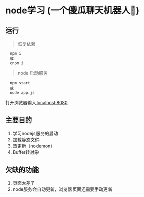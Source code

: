 # node学习 (一个傻瓜聊天机器人🤖)

## 运行

> 恢复依赖

```
  npm i
  或
  cnpm i
```
> node 启动服务

```
  npm start
  或
  node app.js
```

打开浏览器输入[localhost:8080](http://localhost:8080/)

## 主要目的

1. 学习nodejs服务的启动
2. 加载静态文件
3. 热更新（nodemon）
4. Buffer转对象

## 欠缺的功能

1. 页面太差了
2. node服务会自动更新，浏览器页面还需要手动更新
